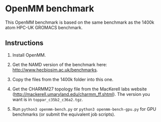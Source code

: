 # OpenMM benchmark

This OpenMM benchmark is based on the same benchmark as the 1400k atom HPC-UK GROMACS benchmark.

## Instructions

1. Install OpenMM.

2. Get the NAMD version of the benchmark here: http://www.hecbiosim.ac.uk/benchmarks.

3. Copy the files from the 1400k folder into this one.

4. Get the CHARMM27 topology file from the MacKerell labs website (http://mackerell.umaryland.edu/charmm_ff.shtml).  The version you want is in  `toppar_c35b2_c36a2.tgz`.

5. Run `python3 openmm-bench.py` or `python3 openmm-bench-gpu.py` for GPU benchmarks (or submit the equivalent job scripts).